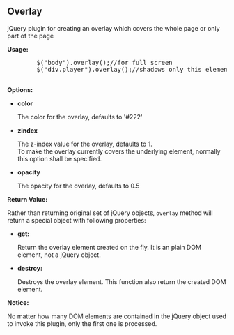 ## Overlay

jQuery plugin for creating an overlay which covers the whole page or only part of the page

<strong>Usage:</strong>
<p>
	<pre>
		$("body").overlay();//for full screen
		$("div.player").overlay();//shadows only this element
	</pre>
</p>
<strong>Options:</strong>
<p>
	<ul>
		<li>
			<b>color</b>
			<p>The color for the overlay, defaults to '#222'</p>
		</li>
		<li>
			<b>zindex</b>
			<p>
				The z-index value for the overlay, defaults to 1.<br/>
				To make the overlay currently covers the underlying element, normally this option shall be specified.
			</p>
		</li>
		<li>
			<b>opacity</b>
			<p>
				The opacity for the overlay, defaults to 0.5
			</p>
		</li>
	</ul>
</p>
<strong>Return Value:</strong>
<p>
	<p>
		Rather than returning original set of jQuery objects, 
		<code>overlay</code> method will return a special object with following properties:
	</p>
	<ul>
		<li>
			<b>get:</b>
			<p>Return the overlay element created on the fly. It is an plain DOM element, not a jQuery object.</p>
		</li>
		<li>
			<b>destroy:</b>
			<p>Destroys the overlay element. This function also return the created DOM element.</p>
		</li>
	</ul>
</p>
<strong>Notice:</strong>
<p>
	No matter how many DOM elements are contained in the jQuery object used to invoke this plugin,
	only the first one is processed.
</p>
